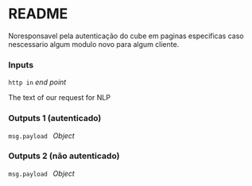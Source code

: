 # README #
Noresponsavel pela autenticação do cube em paginas especificas caso nescessario algum modulo novo para algum cliente.

### Inputs

`http in` *end point*

The text of our request for NLP

### Outputs 1 (autenticado)

`msg.payload ` *Object*

### Outputs 2 (não autenticado)

`msg.payload ` *Object*